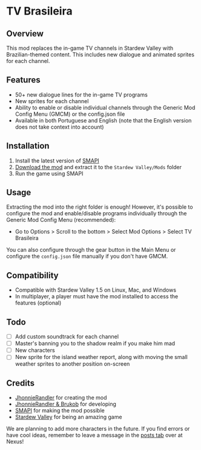 # TV Brasileira

## Overview

This mod replaces the in-game TV channels in Stardew Valley with Brazilian-themed content. This includes new dialogue and animated sprites for each channel.

## Features

- 50+ new dialogue lines for the in-game TV programs
- New sprites for each channel
- Ability to enable or disable individual channels through the Generic Mod Config Menu (GMCM) or the config.json file
- Available in both Portuguese and English (note that the English version does not take context into account)

## Installation

1. Install the latest version of [SMAPI](https://smapi.io/)
3. [Download the mod](https://www.nexusmods.com/stardewvalley/mods/10843) and extract it to the `Stardew Valley/Mods` folder
4. Run the game using SMAPI

## Usage

Extracting the mod into the right folder is enough! However, it's possible to configure the mod and enable/disable programs individually through the Generic Mod Config Menu (recommended):

- Go to Options > Scroll to the bottom > Select Mod Options > Select TV Brasileira

You can also configure through the gear button in the Main Menu or configure the `config.json` file manually if you don't have GMCM.

## Compatibility

- Compatible with Stardew Valley 1.5 on Linux, Mac, and Windows
- In multiplayer, a player must have the mod installed to access the features (optional)

## Todo
- [ ] Add custom soundtrack for each channel
- [ ] Master's banning you to the shadow realm if you make him mad
- [ ] New characters
- [ ] New sprite for the island weather report, along with moving the small weather sprites to another position on-screen

## Credits

- <ins>JhonnieRandler</ins> for creating the mod
- <ins>JhonnieRandler & Brukob</ins> for developing
- <ins>SMAPI</ins> for making the mod possible
- <ins>Stardew Valley</ins> for being an amazing game

We are planning to add more characters in the future. If you find errors or have cool ideas, remember to leave a message in the [posts tab](https://www.nexusmods.com/stardewvalley/mods/10843?tab=posts) over at Nexus!